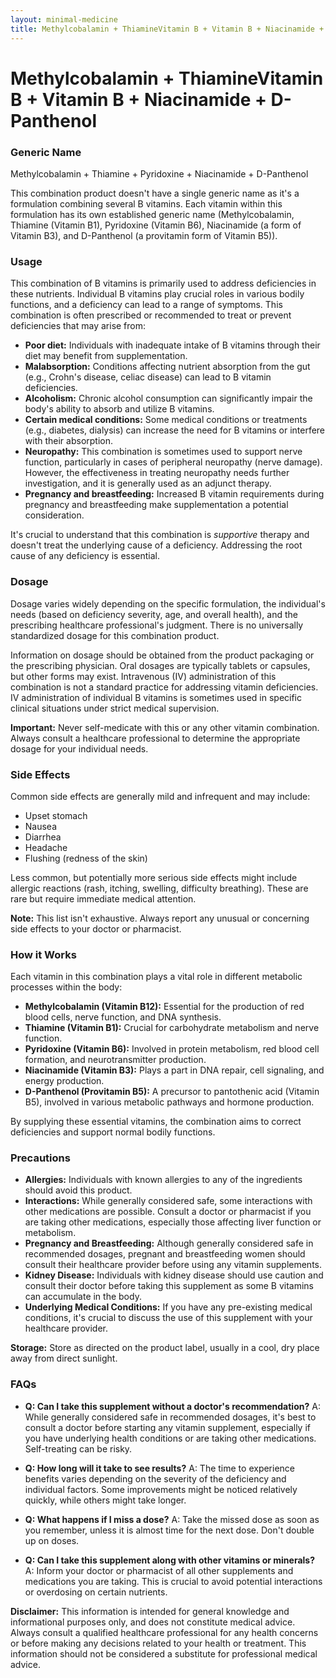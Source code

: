 ```yaml
---
layout: minimal-medicine
title: Methylcobalamin + ThiamineVitamin B + Vitamin B + Niacinamide + D-Panthenol
---
```


# Methylcobalamin + ThiamineVitamin B + Vitamin B + Niacinamide + D-Panthenol
### Generic Name
Methylcobalamin + Thiamine + Pyridoxine + Niacinamide + D-Panthenol


This combination product doesn't have a single generic name as it's a formulation combining several B vitamins.  Each vitamin within this formulation has its own established generic name (Methylcobalamin, Thiamine (Vitamin B1), Pyridoxine (Vitamin B6), Niacinamide (a form of Vitamin B3), and D-Panthenol (a provitamin form of Vitamin B5)).


### Usage

This combination of B vitamins is primarily used to address deficiencies in these nutrients.  Individual B vitamins play crucial roles in various bodily functions, and a deficiency can lead to a range of symptoms. This combination is often prescribed or recommended to treat or prevent deficiencies that may arise from:

* **Poor diet:** Individuals with inadequate intake of B vitamins through their diet may benefit from supplementation.
* **Malabsorption:** Conditions affecting nutrient absorption from the gut (e.g., Crohn's disease, celiac disease) can lead to B vitamin deficiencies.
* **Alcoholism:**  Chronic alcohol consumption can significantly impair the body's ability to absorb and utilize B vitamins.
* **Certain medical conditions:**  Some medical conditions or treatments (e.g., diabetes, dialysis) can increase the need for B vitamins or interfere with their absorption.
* **Neuropathy:**  This combination is sometimes used to support nerve function, particularly in cases of peripheral neuropathy (nerve damage).  However, the effectiveness in treating neuropathy needs further investigation, and it is generally used as an adjunct therapy.
* **Pregnancy and breastfeeding:**  Increased B vitamin requirements during pregnancy and breastfeeding make supplementation a potential consideration.


It's crucial to understand that this combination is *supportive* therapy and doesn't treat the underlying cause of a deficiency.  Addressing the root cause of any deficiency is essential.


### Dosage

Dosage varies widely depending on the specific formulation, the individual's needs (based on deficiency severity, age, and overall health), and the prescribing healthcare professional's judgment.  There is no universally standardized dosage for this combination product.  

Information on dosage should be obtained from the product packaging or the prescribing physician. Oral dosages are typically tablets or capsules, but other forms may exist.  Intravenous (IV) administration of this combination is not a standard practice for addressing vitamin deficiencies. IV administration of individual B vitamins is sometimes used in specific clinical situations under strict medical supervision.

**Important:** Never self-medicate with this or any other vitamin combination. Always consult a healthcare professional to determine the appropriate dosage for your individual needs.


### Side Effects

Common side effects are generally mild and infrequent and may include:

* Upset stomach
* Nausea
* Diarrhea
* Headache
* Flushing (redness of the skin)

Less common, but potentially more serious side effects might include allergic reactions (rash, itching, swelling, difficulty breathing).  These are rare but require immediate medical attention.

**Note:**  This list isn't exhaustive.  Always report any unusual or concerning side effects to your doctor or pharmacist.


### How it Works

Each vitamin in this combination plays a vital role in different metabolic processes within the body:

* **Methylcobalamin (Vitamin B12):**  Essential for the production of red blood cells, nerve function, and DNA synthesis.
* **Thiamine (Vitamin B1):**  Crucial for carbohydrate metabolism and nerve function.
* **Pyridoxine (Vitamin B6):**  Involved in protein metabolism, red blood cell formation, and neurotransmitter production.
* **Niacinamide (Vitamin B3):**  Plays a part in DNA repair, cell signaling, and energy production.
* **D-Panthenol (Provitamin B5):**  A precursor to pantothenic acid (Vitamin B5), involved in various metabolic pathways and hormone production.


By supplying these essential vitamins, the combination aims to correct deficiencies and support normal bodily functions.


### Precautions

* **Allergies:** Individuals with known allergies to any of the ingredients should avoid this product.
* **Interactions:** While generally considered safe, some interactions with other medications are possible. Consult a doctor or pharmacist if you are taking other medications, especially those affecting liver function or metabolism.
* **Pregnancy and Breastfeeding:** Although generally considered safe in recommended dosages, pregnant and breastfeeding women should consult their healthcare provider before using any vitamin supplements.
* **Kidney Disease:** Individuals with kidney disease should use caution and consult their doctor before taking this supplement as some B vitamins can accumulate in the body.
* **Underlying Medical Conditions:**  If you have any pre-existing medical conditions, it's crucial to discuss the use of this supplement with your healthcare provider.

**Storage:** Store as directed on the product label, usually in a cool, dry place away from direct sunlight.


### FAQs

* **Q: Can I take this supplement without a doctor's recommendation?** A: While generally considered safe in recommended dosages, it's best to consult a doctor before starting any vitamin supplement, especially if you have underlying health conditions or are taking other medications.  Self-treating can be risky.

* **Q: How long will it take to see results?** A: The time to experience benefits varies depending on the severity of the deficiency and individual factors.  Some improvements might be noticed relatively quickly, while others might take longer.

* **Q: What happens if I miss a dose?** A:  Take the missed dose as soon as you remember, unless it is almost time for the next dose. Don't double up on doses.

* **Q: Can I take this supplement along with other vitamins or minerals?** A:  Inform your doctor or pharmacist of all other supplements and medications you are taking. This is crucial to avoid potential interactions or overdosing on certain nutrients.  


**Disclaimer:** This information is intended for general knowledge and informational purposes only, and does not constitute medical advice. Always consult a qualified healthcare professional for any health concerns or before making any decisions related to your health or treatment.  This information should not be considered a substitute for professional medical advice.
